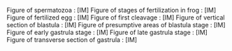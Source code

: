Figure of spermatozoa  : [IM]
Figure of stages of fertilization in frog  : [IM]
Figure of fertilized egg  : [IM]
Figure of first cleavage : [IM]
Figure of vertical section of blastula : [IM]
Figure of presumptive areas of blastula stage : [IM]
Figure of early gastrula stage : [IM]
Figure of late gastrula stage : [IM]
Figure of transverse section of gastrula : [IM] 
